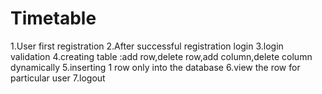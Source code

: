 # Timetable
 1.User first registration
 2.After successful registration login 
 3.login validation
 4.creating table :add row,delete row,add column,delete column dynamically
 5.inserting 1 row only into the database
 6.view the row for particular user
 7.logout
